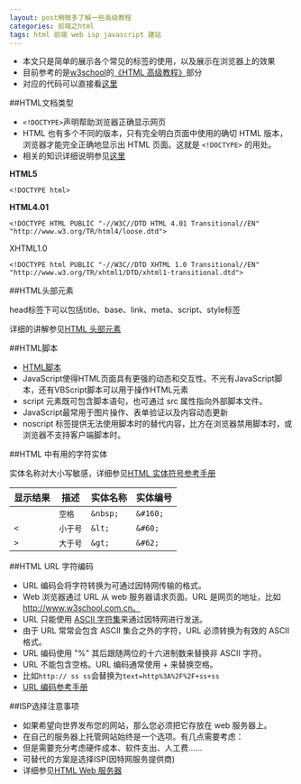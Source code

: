 ```yaml
---
layout: post稍微多了解一些高级教程
categories: 前端之html 
tags: html 前端 web isp javascript 建站
---
```


* 本文只是简单的展示各个常见的标签的使用，以及展示在浏览器上的效果
* 目前参考的是[w3school](http://www.w3school.com.cn)的[《HTML 高级教程》](http://www.w3school.com.cn/html/html_doctype.asp)部分
* 对应的代码可以直接看[这里](https://raw.githubusercontent.com/xumenger/xumenger.github.io/master/_posts/2016-04-03-html-20160403.md)


##HTML文档类型

* `<!DOCTYPE>`声明帮助浏览器正确显示网页
* HTML 也有多个不同的版本，只有完全明白页面中使用的确切 HTML 版本，浏览器才能完全正确地显示出 HTML 页面。这就是 `<!DOCTYPE>` 的用处。
* 相关的知识详细说明参见[这里](http://www.w3school.com.cn/tags/tag_doctype.asp)

**HTML5**

```
<!DOCTYPE html>
```

**HTML4.01**

```
<!DOCTYPE HTML PUBLIC "-//W3C//DTD HTML 4.01 Transitional//EN"
"http://www.w3.org/TR/html4/loose.dtd">
```

XHTML1.0

```
<!DOCTYPE html PUBLIC "-//W3C//DTD XHTML 1.0 Transitional//EN"
"http://www.w3.org/TR/xhtml1/DTD/xhtml1-transitional.dtd">
```

##HTML头部元素

head标签下可以包括title、base、link、meta、script、style标签

详细的讲解参见[HTML 头部元素](http://www.w3school.com.cn/html/html_head.asp)

##HTML脚本

* [HTML脚本](http://www.w3school.com.cn/html/html_scripts.asp)
* JavaScript使得HTML页面具有更强的动态和交互性。不光有JavaScript脚本，还有VBScript脚本可以用于操作HTML元素
* script 元素既可包含脚本语句，也可通过 src 属性指向外部脚本文件。
* JavaScript最常用于图片操作、表单验证以及内容动态更新
* noscript 标签提供无法使用脚本时的替代内容，比方在浏览器禁用脚本时，或浏览器不支持客户端脚本时。

##HTML 中有用的字符实体

实体名称对大小写敏感，详细参见[HTML 实体符号参考手册](http://www.w3school.com.cn/tags/html_ref_entities.html)

   显示结果   |      描述      |   实体名称    |   实体编号
------------ | ------------- | ------------ |----------
   	         |  `空格` 	      |   `&nbsp;`    |  `&#160;`
`<` 	         |       `小于号`    |      `&lt;`  |   `&#60;`
`>` 	         |       `大于号`   |      `&gt;`  |   `&#62;`

##HTML URL 字符编码

* URL 编码会将字符转换为可通过因特网传输的格式。
* Web 浏览器通过 URL 从 web 服务器请求页面。URL 是网页的地址，比如 http://www.w3school.com.cn。
* URL 只能使用 [ASCII 字符集](http://www.w3school.com.cn/tags/html_ref_ascii.asp)来通过因特网进行发送。
* 由于 URL 常常会包含 ASCII 集合之外的字符，URL 必须转换为有效的 ASCII 格式。
* URL 编码使用 "%" 其后跟随两位的十六进制数来替换非 ASCII 字符。
* URL 不能包含空格。URL 编码通常使用 + 来替换空格。
* 比如`http:// ss ss`会替换为`text=http%3A%2F%2F+ss+ss`
* [URL 编码参考手册](http://www.w3school.com.cn/tags/html_ref_urlencode.html)

##ISP选择注意事项

* 如果希望向世界发布您的网站，那么您必须把它存放在 web 服务器上。
* 在自己的服务器上托管网站始终是一个选项。有几点需要考虑：
* 但是需要充分考虑硬件成本、软件支出、人工费……
* 可替代的方案是选择ISP(因特网服务提供商)
* 详细参见[HTML Web 服务器](http://www.w3school.com.cn/html/html_webserver.asp)
